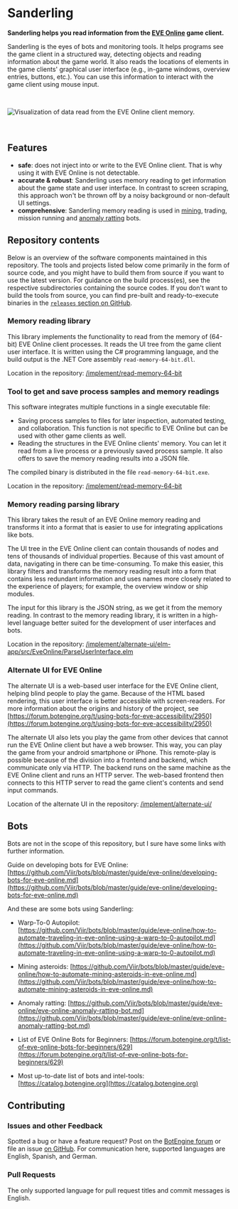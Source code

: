 # Sanderling

**Sanderling helps you read information from the [EVE Online](https://www.eveonline.com) game client.**

Sanderling is the eyes of bots and monitoring tools. It helps programs see the game client in a structured way, detecting objects and reading information about the game world. It also reads the locations of elements in the game clients' graphical user interface (e.g., in-game windows, overview entries, buttons, etc.). You can use this information to interact with the game client using mouse input.

<br>

![Visualization of data read from the EVE Online client memory.](guide/image/2015-12-13.uitree.extract.png)

<br>

## Features

+ **safe**: does not inject into or write to the EVE Online client. That is why using it with EVE Online is not detectable.
+ **accurate & robust**: Sanderling uses memory reading to get information about the game state and user interface. In contrast to screen scraping, this approach won't be thrown off by a noisy background or non-default UI settings.
+ **comprehensive**: Sanderling memory reading is used in [mining](https://github.com/Viir/bots/blob/master/guide/eve-online/how-to-automate-mining-asteroids-in-eve-online.md), trading, mission running and [anomaly ratting](https://github.com/botengine-de/A-Bot) bots.

## Repository contents

Below is an overview of the software components maintained in this repository. The tools and projects listed below come primarily in the form of source code, and you might have to build them from source if you want to use the latest version. For guidance on the build process(es), see the respective subdirectories containing the source codes.
If you don't want to build the tools from source, you can find pre-built and ready-to-execute binaries in the [`releases` section on GitHub](https://github.com/Arcitectus/Sanderling/releases).

### Memory reading library

This library implements the functionality to read from the memory of (64-bit) EVE Online client processes. It reads the UI tree from the game client user interface. It is written using the C# programming language, and the build output is the .NET Core assembly `read-memory-64-bit.dll`.

Location in the repository: [/implement/read-memory-64-bit](/implement/read-memory-64-bit)

### Tool to get and save process samples and memory readings

This software integrates multiple functions in a single executable file:

+ Saving process samples to files for later inspection, automated testing, and collaboration. This function is not specific to EVE Online but can be used with other game clients as well.
+ Reading the structures in the EVE Online clients' memory. You can let it read from a live process or a previously saved process sample. It also offers to save the memory reading results into a JSON file.

The compiled binary is distributed in the file `read-memory-64-bit.exe`.

Location in the repository: [/implement/read-memory-64-bit](/implement/read-memory-64-bit)

### Memory reading parsing library

This library takes the result of an EVE Online memory reading and transforms it into a format that is easier to use for integrating applications like bots.

The UI tree in the EVE Online client can contain thousands of nodes and tens of thousands of individual properties. Because of this vast amount of data, navigating in there can be time-consuming. To make this easier, this library filters and transforms the memory reading result into a form that contains less redundant information and uses names more closely related to the experience of players; for example, the overview window or ship modules.

The input for this library is the JSON string, as we get it from the memory reading. In contrast to the memory reading library, it is written in a high-level language better suited for the development of user interfaces and bots.

Location in the repository: [/implement/alternate-ui/elm-app/src/EveOnline/ParseUserInterface.elm](/implement/alternate-ui/elm-app/src/EveOnline/ParseUserInterface.elm)

### Alternate UI for EVE Online

The alternate UI is a web-based user interface for the EVE Online client, helping blind people to play the game. Because of the HTML based rendering, this user interface is better accessible with screen-readers. For more information about the origins and history of the project, see [https://forum.botengine.org/t/using-bots-for-eve-accessibility/2950](https://forum.botengine.org/t/using-bots-for-eve-accessibility/2950)

The alternate UI also lets you play the game from other devices that cannot run the EVE Online client but have a web browser. This way, you can play the game from your android smartphone or iPhone. This remote-play is possible because of the division into a frontend and backend, which communicate only via HTTP. The backend runs on the same machine as the EVE Online client and runs an HTTP server. The web-based frontend then connects to this HTTP server to read the game client's contents and send input commands.

Location of the alternate UI in the repository: [/implement/alternate-ui/](/implement/alternate-ui/)

## Bots

Bots are not in the scope of this repository, but I sure have some links with further information.

Guide on developing bots for EVE Online: [https://github.com/Viir/bots/blob/master/guide/eve-online/developing-bots-for-eve-online.md](https://github.com/Viir/bots/blob/master/guide/eve-online/developing-bots-for-eve-online.md)

And these are some bots using Sanderling:

+ Warp-To-0 Autopilot: [https://github.com/Viir/bots/blob/master/guide/eve-online/how-to-automate-traveling-in-eve-online-using-a-warp-to-0-autopilot.md](https://github.com/Viir/bots/blob/master/guide/eve-online/how-to-automate-traveling-in-eve-online-using-a-warp-to-0-autopilot.md)

+ Mining asteroids: [https://github.com/Viir/bots/blob/master/guide/eve-online/how-to-automate-mining-asteroids-in-eve-online.md](https://github.com/Viir/bots/blob/master/guide/eve-online/how-to-automate-mining-asteroids-in-eve-online.md)

+ Anomaly ratting: [https://github.com/Viir/bots/blob/master/guide/eve-online/eve-online-anomaly-ratting-bot.md](https://github.com/Viir/bots/blob/master/guide/eve-online/eve-online-anomaly-ratting-bot.md)

+ List of EVE Online Bots for Beginners: [https://forum.botengine.org/t/list-of-eve-online-bots-for-beginners/629](https://forum.botengine.org/t/list-of-eve-online-bots-for-beginners/629)

+ Most up-to-date list of bots and intel-tools: [https://catalog.botengine.org](https://catalog.botengine.org)

## Contributing

### Issues and other Feedback

Spotted a bug or have a feature request? Post on the [BotEngine forum](https://forum.botengine.org) or file an issue [on GitHub](https://github.com/Arcitectus/Sanderling/issues).
For communication here, supported languages are English, Spanish, and German.


### Pull Requests

The only supported language for pull request titles and commit messages is English.

